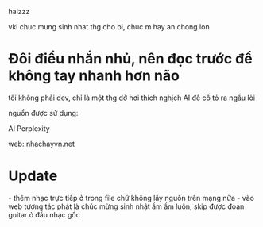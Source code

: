 haizzz

vkl chuc mung sinh nhat thg cho bi, chuc m hay an chong lon

<h1>Đôi điều nhắn nhủ, nên đọc trước để không tay nhanh hơn não</h1>
tôi không phải dev, chỉ là một thg dở hơi thích nghịch AI để cố tỏ ra ngầu lòi

nguồn được sử dụng:

AI Perplexity

web: nhachayvn.net

<h1>Update</h1>
- thêm nhạc trực tiếp ở trong file chứ không lấy nguồn trên mạng nữa
- vào web tương tác phát là chúc mừng sinh nhật ầm ầm luôn, skip được đoạn guitar ở đầu nhạc gốc
